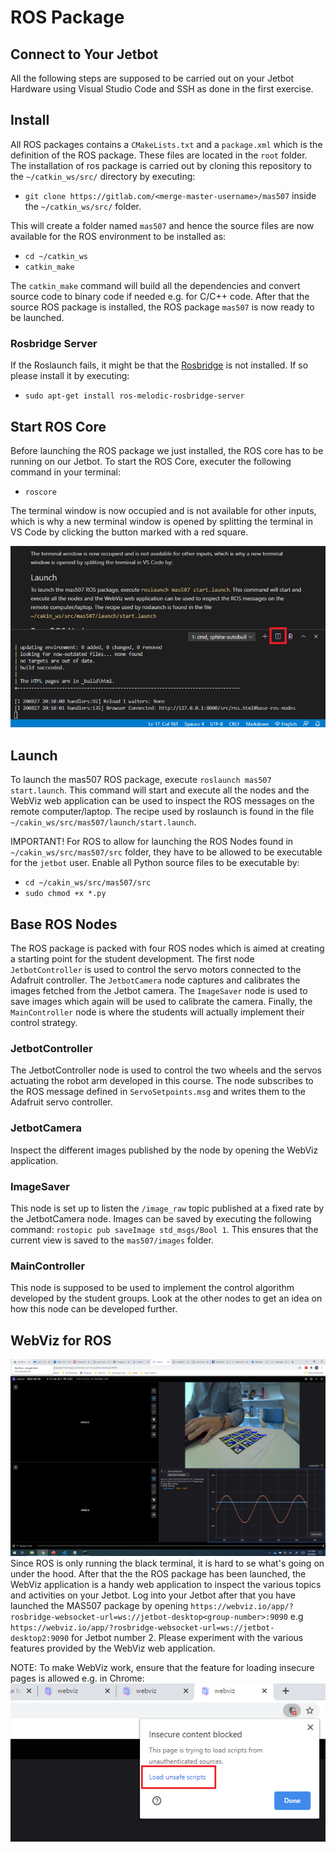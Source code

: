 # ROS Package
## Connect to Your Jetbot
All the following steps are supposed to be carried out on your Jetbot Hardware using Visual Studio Code and SSH as done in the first exercise.

## Install
All ROS packages contains a `CMakeLists.txt` and a `package.xml` which is the definition of the ROS package. These files are located in the `root` folder. The installation of  ros package is carried out by cloning this repository to the `~/catkin_ws/src/` directory by executing:
- `git clone https://gitlab.com/<merge-master-username>/mas507` inside the `~/catkin_ws/src/` folder.

This will create a folder named `mas507` and hence the source files are now available for the ROS environment to be installed as:
- `cd ~/catkin_ws`
- `catkin_make`

The `catkin_make` command will build all the dependencies and convert source code to binary code if needed e.g. for C/C++ code. After that the source ROS package is installed, the ROS package `mas507` is now ready to be launched.

### Rosbridge Server
If the Roslaunch fails, it might be that the [Rosbridge](http://wiki.ros.org/rosbridge_suite) is not installed. If so please install it by executing:
- `sudo apt-get install ros-melodic-rosbridge-server`

## Start ROS Core
Before launching the ROS package we just installed, the ROS core has to be running on our Jetbot. To start the ROS Core, executer the following command in your terminal:
- `roscore`

The terminal window is now occupied and is not available for other inputs, which is why a new terminal window is opened by splitting the terminal in VS Code by clicking the button marked with a red square.

![](../figs/ros/bash-split.png)

## Launch
To launch the mas507 ROS package, execute `roslaunch mas507 start.launch`. This command will start and execute all the nodes and the WebViz web application can be used to inspect the ROS messages on the remote computer/laptop. The recipe used by roslaunch is found in the file `~/cakin_ws/src/mas507/launch/start.launch`.

IMPORTANT! For ROS to allow for launching the ROS Nodes found in `~/cakin_ws/src/mas507/src` folder, they have to be allowed to be executable for the `jetbot` user. Enable all Python source files to be executable by:
- `cd ~/cakin_ws/src/mas507/src`
- `sudo chmod +x *.py`

## Base ROS Nodes
The ROS package is packed with four ROS nodes which is aimed at creating a starting point for the student development. The first node `JetbotController` is used to control the servo motors connected to the Adafruit controller. The `JetbotCamera` node captures and calibrates the images fetched from the Jetbot camera. The `ImageSaver` node is used to save images which again will be used to calibrate the camera. Finally, the `MainController` node is where the students will actually implement their control strategy.


### JetbotController
The JetbotController node is used to control the two wheels and the servos actuating the robot arm developed in this course. The node subscribes to the ROS message defined in `ServoSetpoints.msg` and writes them to the Adafruit servo controller.

### JetbotCamera
Inspect the different images published by the node by opening the WebViz application.

### ImageSaver
This node is set up to listen the `/image_raw` topic published at a fixed rate by the JetbotCamera node. Images can be saved by executing the following command: `rostopic pub saveImage std_msgs/Bool 1`. This ensures that the current view is saved to the `mas507/images` folder.

### MainController
This node is supposed to be used to implement the control algorithm developed by the student groups. Look at the other nodes to get an idea on how this node can be developed further.

## WebViz for ROS
![](../figs/webviz/webvizExample.png)
Since ROS is only running the black terminal, it is hard to se what's going on under the hood. After that the the ROS package has been launched, the WebViz application is a handy web application to inspect the various topics and activities on your Jetbot. Log into your Jetbot after that you have launched the MAS507 package by opening `https://webviz.io/app/?rosbridge-websocket-url=ws://jetbot-desktop<group-number>:9090` e.g `https://webviz.io/app/?rosbridge-websocket-url=ws://jetbot-desktop2:9090` for Jetbot number 2. Please experiment with the various features provided by the WebViz web application.

NOTE: To make WebViz work, ensure that the feature for loading insecure pages is allowed e.g. in Chrome:
![](../figs/webviz/loadUnsafeWebpageChrome.png)

